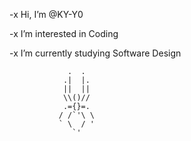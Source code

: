 -x  Hi, I’m @KY-Y0 

-x  I’m interested in Coding

-x  I’m currently studying Software Design 

                 .  .
                .|  |.
                ||  ||
                \\()//
                .={}=.
               / /`'\ \
               ` \  / '  
                  `'

